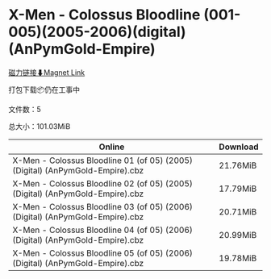 # X-Men - Colossus Bloodline (001-005)(2005-2006)(digital)(AnPymGold-Empire)

[磁力链接⬇Magnet Link](magnet:?xt=urn:btih:8ace5fc7598a9cf76ab51674ae2c1dc6cc793036&dn=X-Men%20-%20Colossus%20Bloodline%20%28001-005%29%282005-2006%29%28digital%29%28AnPymGold-Empire%29)

打包下载📦仍在工事中

文件数：5

总大小：101.03MiB

Online | Download
--- | ---
X-Men - Colossus Bloodline 01 (of 05) (2005) (Digital) (AnPymGold-Empire).cbz | 21.76MiB
X-Men - Colossus Bloodline 02 (of 05) (2005) (Digital) (AnPymGold-Empire).cbz | 17.79MiB
X-Men - Colossus Bloodline 03 (of 05) (2006) (Digital) (AnPymGold-Empire).cbz | 20.71MiB
X-Men - Colossus Bloodline 04 (of 05) (2006) (Digital) (AnPymGold-Empire).cbz | 20.99MiB
X-Men - Colossus Bloodline 05 (of 05) (2006) (Digital) (AnPymGold-Empire).cbz | 19.78MiB